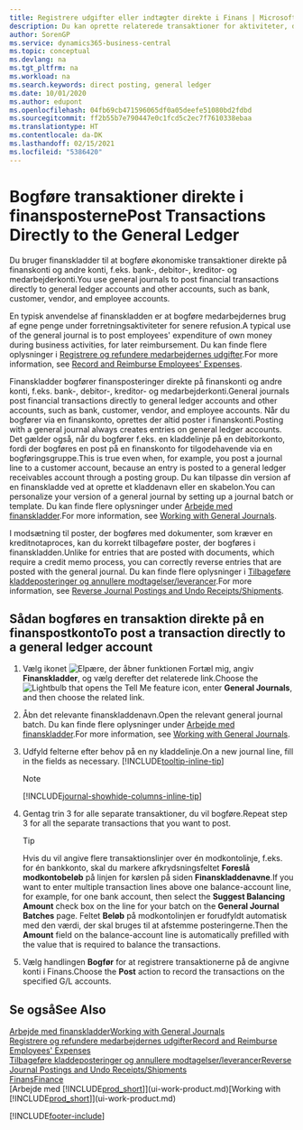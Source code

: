 ```yaml
---
title: Registrere udgifter eller indtægter direkte i Finans | Microsoft Docs
description: Du kan oprette relaterede transaktioner for aktiviteter, der ikke er repræsenteret af et dokument, f.eks. mindre udgifter eller indbetalinger, ved at bogføre kladdelinjer på siden Finanskladde.
author: SorenGP
ms.service: dynamics365-business-central
ms.topic: conceptual
ms.devlang: na
ms.tgt_pltfrm: na
ms.workload: na
ms.search.keywords: direct posting, general ledger
ms.date: 10/01/2020
ms.author: edupont
ms.openlocfilehash: 04fb69cb471596065df0a05deefe51080bd2fdbd
ms.sourcegitcommit: ff2b55b7e790447e0c1fcd5c2ec7f7610338ebaa
ms.translationtype: HT
ms.contentlocale: da-DK
ms.lasthandoff: 02/15/2021
ms.locfileid: "5386420"
---
```

# <a name="post-transactions-directly-to-the-general-ledger"></a><span data-ttu-id="8912b-103">Bogføre transaktioner direkte i finansposterne</span><span class="sxs-lookup"><span data-stu-id="8912b-103">Post Transactions Directly to the General Ledger</span></span>

<span data-ttu-id="8912b-104">Du bruger finanskladder til at bogføre økonomiske transaktioner direkte på finanskonti og andre konti, f.eks. bank-, debitor-, kreditor- og medarbejderkonti.</span><span class="sxs-lookup"><span data-stu-id="8912b-104">You use general journals to post financial transactions directly to general ledger accounts and other accounts, such as bank, customer, vendor, and employee accounts.</span></span>  

<span data-ttu-id="8912b-105">En typisk anvendelse af finanskladden er at bogføre medarbejdernes brug af egne penge under forretningsaktiviteter for senere refusion.</span><span class="sxs-lookup"><span data-stu-id="8912b-105">A typical use of the general journal is to post employees' expenditure of own money during business activities, for later reimbursement.</span></span> <span data-ttu-id="8912b-106">Du kan finde flere oplysninger i [Registrere og refundere medarbejdernes udgifter](finance-how-record-reimburse-employee-expenses.md).</span><span class="sxs-lookup"><span data-stu-id="8912b-106">For more information, see [Record and Reimburse Employees' Expenses](finance-how-record-reimburse-employee-expenses.md).</span></span>

<span data-ttu-id="8912b-107">Finanskladder bogfører finansposteringer direkte på finanskonti og andre konti, f.eks. bank-, debitor-, kreditor- og medarbejderkonti.</span><span class="sxs-lookup"><span data-stu-id="8912b-107">General journals post financial transactions directly to general ledger accounts and other accounts, such as bank, customer, vendor, and employee accounts.</span></span> <span data-ttu-id="8912b-108">Når du bogfører via en finanskonto, oprettes der altid poster i finanskonti.</span><span class="sxs-lookup"><span data-stu-id="8912b-108">Posting with a general journal always creates entries on general ledger accounts.</span></span> <span data-ttu-id="8912b-109">Det gælder også, når du bogfører f.eks. en kladdelinje på en debitorkonto, fordi der bogføres en post på en finanskonto for tilgodehavende via en bogføringsgruppe.</span><span class="sxs-lookup"><span data-stu-id="8912b-109">This is true even when, for example, you post a journal line to a customer account, because an entry is posted to a general ledger receivables account through a posting group.</span></span> <span data-ttu-id="8912b-110">Du kan tilpasse din version af en finanskladde ved at oprette et kladdenavn eller en skabelon.</span><span class="sxs-lookup"><span data-stu-id="8912b-110">You can personalize your version of a general journal by setting up a journal batch or template.</span></span> <span data-ttu-id="8912b-111">Du kan finde flere oplysninger under [Arbejde med finanskladder](ui-work-general-journals.md).</span><span class="sxs-lookup"><span data-stu-id="8912b-111">For more information, see [Working with General Journals](ui-work-general-journals.md).</span></span>

<span data-ttu-id="8912b-112">I modsætning til poster, der bogføres med dokumenter, som kræver en kreditnotaproces, kan du korrekt tilbageføre poster, der bogføres i finanskladden.</span><span class="sxs-lookup"><span data-stu-id="8912b-112">Unlike for entries that are posted with documents, which require a credit memo process, you can correctly reverse entries that are posted with the general journal.</span></span> <span data-ttu-id="8912b-113">Du kan finde flere oplysninger i [Tilbageføre kladdeposteringer og annullere modtagelser/leverancer](finance-how-reverse-journal-posting.md).</span><span class="sxs-lookup"><span data-stu-id="8912b-113">For more information, see [Reverse Journal Postings and Undo Receipts/Shipments](finance-how-reverse-journal-posting.md).</span></span>

## <a name="to-post-a-transaction-directly-to-a-general-ledger-account"></a><span data-ttu-id="8912b-114">Sådan bogføres en transaktion direkte på en finanspostkonto</span><span class="sxs-lookup"><span data-stu-id="8912b-114">To post a transaction directly to a general ledger account</span></span>

1. <span data-ttu-id="8912b-115">Vælg ikonet ![Elpære, der åbner funktionen Fortæl mig](media/ui-search/search_small.png "Fortæl mig, hvad du vil foretage dig"), angiv **Finanskladder**, og vælg derefter det relaterede link.</span><span class="sxs-lookup"><span data-stu-id="8912b-115">Choose the ![Lightbulb that opens the Tell Me feature](media/ui-search/search_small.png "Tell me what you want to do") icon, enter **General Journals**, and then choose the related link.</span></span>
2. <span data-ttu-id="8912b-116">Åbn det relevante finanskladdenavn.</span><span class="sxs-lookup"><span data-stu-id="8912b-116">Open the relevant general journal batch.</span></span> <span data-ttu-id="8912b-117">Du kan finde flere oplysninger under [Arbejde med finanskladder](ui-work-general-journals.md).</span><span class="sxs-lookup"><span data-stu-id="8912b-117">For more information, see [Working with General Journals](ui-work-general-journals.md).</span></span>
3. <span data-ttu-id="8912b-118">Udfyld felterne efter behov på en ny kladdelinje.</span><span class="sxs-lookup"><span data-stu-id="8912b-118">On a new journal line, fill in the fields as necessary.</span></span> [!INCLUDE[tooltip-inline-tip](includes/tooltip-inline-tip_md.md)]    

    > [!NOTE]
    > [!INCLUDE[journal-showhide-columns-inline-tip](includes/journal-showhide-columns-inline-tip.md)]
4. <span data-ttu-id="8912b-119">Gentag trin 3 for alle separate transaktioner, du vil bogføre.</span><span class="sxs-lookup"><span data-stu-id="8912b-119">Repeat step 3 for all the separate transactions that you want to post.</span></span>

    > [!TIP]  
    > <span data-ttu-id="8912b-120">Hvis du vil angive flere transaktionslinjer over én modkontolinje, f.eks. for én bankkonto, skal du markere afkrydsningsfeltet **Foreslå modkontobeløb** på linjen for kørslen på siden **Finanskladdenavne**.</span><span class="sxs-lookup"><span data-stu-id="8912b-120">If you want to enter multiple transaction lines above one balance-account line, for example, for one bank account, then select the **Suggest Balancing Amount** check box on the line for your batch on the **General Journal Batches** page.</span></span> <span data-ttu-id="8912b-121">Feltet **Beløb** på modkontolinjen er forudfyldt automatisk med den værdi, der skal bruges til at afstemme posteringerne.</span><span class="sxs-lookup"><span data-stu-id="8912b-121">Then the **Amount** field on the balance-account line is automatically prefilled with the value that is required to balance the transactions.</span></span>
5. <span data-ttu-id="8912b-122">Vælg handlingen **Bogfør** for at registrere transaktionerne på de angivne konti i Finans.</span><span class="sxs-lookup"><span data-stu-id="8912b-122">Choose the **Post** action to record the transactions on the specified G/L accounts.</span></span>

## <a name="see-also"></a><span data-ttu-id="8912b-123">Se også</span><span class="sxs-lookup"><span data-stu-id="8912b-123">See Also</span></span>

[<span data-ttu-id="8912b-124">Arbejde med finanskladder</span><span class="sxs-lookup"><span data-stu-id="8912b-124">Working with General Journals</span></span>](ui-work-general-journals.md)  
[<span data-ttu-id="8912b-125">Registrere og refundere medarbejdernes udgifter</span><span class="sxs-lookup"><span data-stu-id="8912b-125">Record and Reimburse Employees' Expenses</span></span>](finance-how-record-reimburse-employee-expenses.md)  
[<span data-ttu-id="8912b-126">Tilbageføre kladdeposteringer og annullere modtagelser/leverancer</span><span class="sxs-lookup"><span data-stu-id="8912b-126">Reverse Journal Postings and Undo Receipts/Shipments</span></span>](finance-how-reverse-journal-posting.md)  
[<span data-ttu-id="8912b-127">Finans</span><span class="sxs-lookup"><span data-stu-id="8912b-127">Finance</span></span>](finance.md)  
<span data-ttu-id="8912b-128">[Arbejde med [!INCLUDE[prod_short](includes/prod_short.md)]](ui-work-product.md)</span><span class="sxs-lookup"><span data-stu-id="8912b-128">[Working with [!INCLUDE[prod_short](includes/prod_short.md)]](ui-work-product.md)</span></span>  


[!INCLUDE[footer-include](includes/footer-banner.md)]